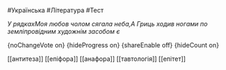 #Українська #Література #Тест

*У рядкахМоя любов чолом сягала неба,А Гриць ходив ногами по земліпровідним художнім засобом є*

{noChangeVote on}
{hideProgress on}
{shareEnable off}
{hideCount on}

[[антитеза]]
[[епіфора]]
[[анафора]]
[[тавтологія]]
[[епітет]]

